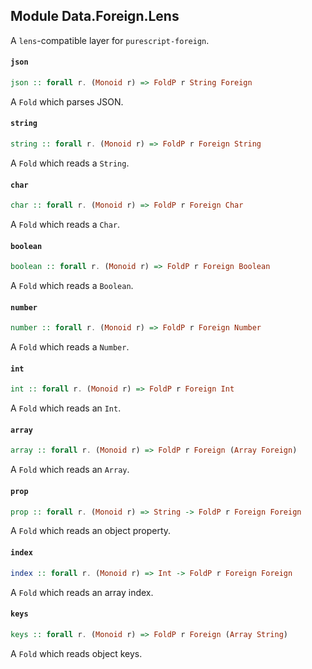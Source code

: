 ## Module Data.Foreign.Lens

A `lens`-compatible layer for `purescript-foreign`.

#### `json`

``` purescript
json :: forall r. (Monoid r) => FoldP r String Foreign
```

A `Fold` which parses JSON.

#### `string`

``` purescript
string :: forall r. (Monoid r) => FoldP r Foreign String
```

A `Fold` which reads a `String`.

#### `char`

``` purescript
char :: forall r. (Monoid r) => FoldP r Foreign Char
```

A `Fold` which reads a `Char`.

#### `boolean`

``` purescript
boolean :: forall r. (Monoid r) => FoldP r Foreign Boolean
```

A `Fold` which reads a `Boolean`.

#### `number`

``` purescript
number :: forall r. (Monoid r) => FoldP r Foreign Number
```

A `Fold` which reads a `Number`.

#### `int`

``` purescript
int :: forall r. (Monoid r) => FoldP r Foreign Int
```

A `Fold` which reads an `Int`.

#### `array`

``` purescript
array :: forall r. (Monoid r) => FoldP r Foreign (Array Foreign)
```

A `Fold` which reads an `Array`.

#### `prop`

``` purescript
prop :: forall r. (Monoid r) => String -> FoldP r Foreign Foreign
```

A `Fold` which reads an object property.

#### `index`

``` purescript
index :: forall r. (Monoid r) => Int -> FoldP r Foreign Foreign
```

A `Fold` which reads an array index.

#### `keys`

``` purescript
keys :: forall r. (Monoid r) => FoldP r Foreign (Array String)
```

A `Fold` which reads object keys.


